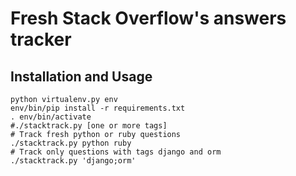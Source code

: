 Fresh Stack Overflow's answers tracker
======================================

Installation and Usage
----------------------

    python virtualenv.py env
    env/bin/pip install -r requirements.txt
    . env/bin/activate
    #./stacktrack.py [one or more tags]
    # Track fresh python or ruby questions
    ./stacktrack.py python ruby
    # Track only questions with tags django and orm
    ./stacktrack.py 'django;orm'

